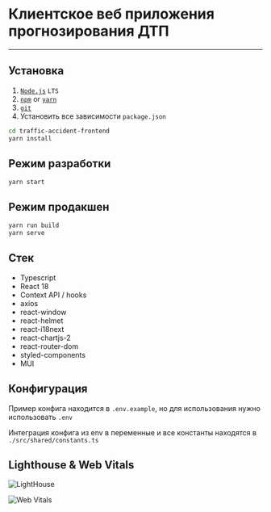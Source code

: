 # Клиентское веб приложения прогнозирования ДТП

---

## Установка

1. [`Node.js`](https://nodejs.org/) `LTS`
2. [`npm`](https://docs.npmjs.com/downloading-and-installing-node-js-and-npm) or
   [`yarn`](https://classic.yarnpkg.com/lang/en/docs/install/#windows-stable)
3. [`git`](https://git-scm.com/)
4. Установить все зависимости `package.json`

```sh
cd traffic-accident-frontend
yarn install
```

## Режим разработки

`yarn start`

## Режим продакшен

```sh
yarn run build
yarn serve
```

## Стек

- Typescript
- React 18
- Context API / hooks
- axios
- react-window
- react-helmet
- react-i18next
- react-chartjs-2
- react-router-dom
- styled-components
- MUI

## Конфигурация

Пример конфига находится в `.env.example`, но для использования нужно использовать `.env`

Интеграция конфига из env в переменные и все константы находятся в `./src/shared/constants.ts`

## Lighthouse & Web Vitals

![LightHouse](https://github.com/jsinkx/traffic-accident-frontend/assets/69904090/e8604257-db90-447c-87bc-fb711cf4e068)

![Web Vitals](https://github.com/jsinkx/traffic-accident-frontend/assets/69904090/81d514d5-671a-4b1d-bc3d-90ebdd2032ad)

